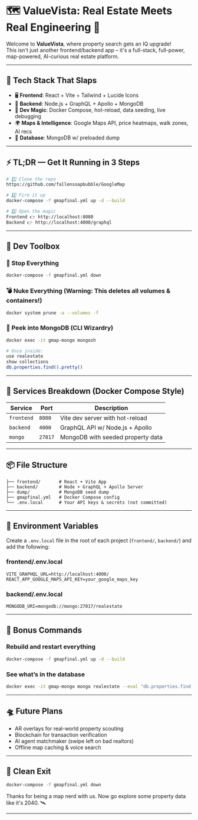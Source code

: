 


# 🗺️ ValueVista: Real Estate Meets Real Engineering 🚀

Welcome to **ValueVista**, where property search gets an IQ upgrade!  
This isn't just another frontend/backend app – it's a full-stack, full-power, map-powered, AI-curious real estate platform.

---

## 🔧 Tech Stack That Slaps

- 🖥️ **Frontend**: React + Vite + Tailwind + Lucide Icons  
- 🧠 **Backend**: Node.js + GraphQL + Apollo + MongoDB  
- 🧰 **Dev Magic**: Docker Compose, hot-reload, data seeding, live debugging  
- 🌍 **Maps & Intelligence**: Google Maps API, price heatmaps, walk zones, AI recs  
- 🧪 **Database**: MongoDB w/ preloaded dump

---

## ⚡ TL;DR — Get It Running in 3 Steps

```bash
# 1️⃣ Clone the repo
https://github.com/fallensoapbubble/GoogleMap

# 2️⃣ Fire it up
docker-compose -f gmapfinal.yml up -d --build

# 3️⃣ Open the magic
Frontend 👉 http://localhost:8080  
Backend 👉 http://localhost:4000/graphql
````

---

## 🧰 Dev Toolbox

### 🔄 Stop Everything

```bash
docker-compose -f gmapfinal.yml down
```

### 💣 Nuke Everything (Warning: This deletes all volumes & containers!)

```bash
docker system prune -a --volumes -f
```

### 🧠 Peek into MongoDB (CLI Wizardry)

```bash
docker exec -it gmap-mongo mongosh

# Once inside:
use realestate
show collections
db.properties.find().pretty()
```

---

## 🧩 Services Breakdown (Docker Compose Style)

| Service    | Port    | Description                       |
| ---------- | ------- | --------------------------------- |
| `frontend` | `8080`  | Vite dev server with hot-reload   |
| `backend`  | `4000`  | GraphQL API w/ Node.js + Apollo   |
| `mongo`    | `27017` | MongoDB with seeded property data |

---

## 📦 File Structure

```
├── frontend/       # React + Vite App
├── backend/        # Node + GraphQL + Apollo Server
├── dump/           # MongoDB seed dump
├── gmapfinal.yml   # Docker Compose config
└── .env.local      # Your API keys & secrets (not committed)
```

---

## 🔐 Environment Variables

Create a `.env.local` file in the root of each project (`frontend/`, `backend/`) and add the following:

### frontend/.env.local

```env
VITE_GRAPHQL_URL=http://localhost:4000/
REACT_APP_GOOGLE_MAPS_API_KEY=your_google_maps_key
```

### backend/.env.local

```env
MONGODB_URI=mongodb://mongo:27017/realestate
```

---

## 🧪 Bonus Commands

### Rebuild and restart everything

```bash
docker-compose -f gmapfinal.yml up -d --build
```

### See what’s in the database

```bash
docker exec -it gmap-mongo mongo realestate --eval "db.properties.find().toArray()"
```

---

## 🛸 Future Plans

* AR overlays for real-world property scouting
* Blockchain for transaction verification
* AI agent matchmaker (swipe left on bad realtors)
* Offline map caching & voice search


---

## 🧼 Clean Exit

```bash
docker-compose -f gmapfinal.yml down
```

Thanks for being a map nerd with us.
Now go explore some property data like it's 2040. 🛰️

---

